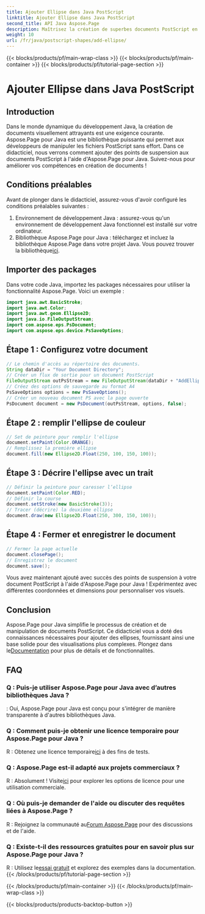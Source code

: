 ```yaml
---
title: Ajouter Ellipse dans Java PostScript
linktitle: Ajouter Ellipse dans Java PostScript
second_title: API Java Aspose.Page
description: Maîtrisez la création de superbes documents PostScript en Java avec Aspose.Page. Apprenez à ajouter des points de suspension étape par étape pour un contenu visuellement attrayant.
weight: 10
url: /fr/java/postscript-shapes/add-ellipse/
---
```


{{< blocks/products/pf/main-wrap-class >}}
{{< blocks/products/pf/main-container >}}
{{< blocks/products/pf/tutorial-page-section >}}

# Ajouter Ellipse dans Java PostScript

## Introduction
Dans le monde dynamique du développement Java, la création de documents visuellement attrayants est une exigence courante. Aspose.Page pour Java est une bibliothèque puissante qui permet aux développeurs de manipuler les fichiers PostScript sans effort. Dans ce didacticiel, nous verrons comment ajouter des points de suspension aux documents PostScript à l'aide d'Aspose.Page pour Java. Suivez-nous pour améliorer vos compétences en création de documents !
## Conditions préalables
Avant de plonger dans le didacticiel, assurez-vous d'avoir configuré les conditions préalables suivantes :
1. Environnement de développement Java : assurez-vous qu'un environnement de développement Java fonctionnel est installé sur votre ordinateur.
2.  Bibliothèque Aspose.Page pour Java : téléchargez et incluez la bibliothèque Aspose.Page dans votre projet Java. Vous pouvez trouver la bibliothèque[ici](https://releases.aspose.com/page/java/).
## Importer des packages
Dans votre code Java, importez les packages nécessaires pour utiliser la fonctionnalité Aspose.Page. Voici un exemple :
```java
import java.awt.BasicStroke;
import java.awt.Color;
import java.awt.geom.Ellipse2D;
import java.io.FileOutputStream;
import com.aspose.eps.PsDocument;
import com.aspose.eps.device.PsSaveOptions;
```
## Étape 1 : Configurez votre document
```java
// Le chemin d'accès au répertoire des documents.
String dataDir = "Your Document Directory";
// Créer un flux de sortie pour un document PostScript
FileOutputStream outPsStream = new FileOutputStream(dataDir + "AddEllipse_outPS.ps");
// Créez des options de sauvegarde au format A4
PsSaveOptions options = new PsSaveOptions();
// Créer un nouveau document PS avec la page ouverte
PsDocument document = new PsDocument(outPsStream, options, false);
```
## Étape 2 : remplir l'ellipse de couleur
```java
// Set de peinture pour remplir l'ellipse
document.setPaint(Color.ORANGE);
// Remplissez la première ellipse
document.fill(new Ellipse2D.Float(250, 100, 150, 100));
```
## Étape 3 : Décrire l'ellipse avec un trait
```java
// Définir la peinture pour caresser l’ellipse
document.setPaint(Color.RED);
// Définir la course
document.setStroke(new BasicStroke(3));
// Tracer (décrire) la deuxième ellipse
document.draw(new Ellipse2D.Float(250, 300, 150, 100));
```
## Étape 4 : Fermer et enregistrer le document
```java
// Fermer la page actuelle
document.closePage();
// Enregistrez le document
document.save();
```
Vous avez maintenant ajouté avec succès des points de suspension à votre document PostScript à l'aide d'Aspose.Page pour Java ! Expérimentez avec différentes coordonnées et dimensions pour personnaliser vos visuels.
## Conclusion
 Aspose.Page pour Java simplifie le processus de création et de manipulation de documents PostScript. Ce didacticiel vous a doté des connaissances nécessaires pour ajouter des ellipses, fournissant ainsi une base solide pour des visualisations plus complexes. Plongez dans le[Documentation](https://reference.aspose.com/page/java/) pour plus de détails et de fonctionnalités.
## FAQ
### Q : Puis-je utiliser Aspose.Page pour Java avec d’autres bibliothèques Java ?
: Oui, Aspose.Page pour Java est conçu pour s'intégrer de manière transparente à d'autres bibliothèques Java.
### Q : Comment puis-je obtenir une licence temporaire pour Aspose.Page pour Java ?
 R : Obtenez une licence temporaire[ici](https://purchase.aspose.com/temporary-license/) à des fins de tests.
### Q : Aspose.Page est-il adapté aux projets commerciaux ?
 R : Absolument ! Visite[ici](https://purchase.aspose.com/buy) pour explorer les options de licence pour une utilisation commerciale.
### Q : Où puis-je demander de l'aide ou discuter des requêtes liées à Aspose.Page ?
 R : Rejoignez la communauté au[Forum Aspose.Page](https://forum.aspose.com/c/page/39) pour des discussions et de l'aide.
### Q : Existe-t-il des ressources gratuites pour en savoir plus sur Aspose.Page pour Java ?
 R : Utilisez le[essai gratuit](https://releases.aspose.com/) et explorez des exemples dans la documentation.
{{< /blocks/products/pf/tutorial-page-section >}}

{{< /blocks/products/pf/main-container >}}
{{< /blocks/products/pf/main-wrap-class >}}

{{< blocks/products/products-backtop-button >}}

